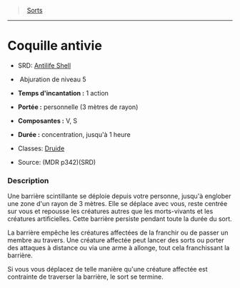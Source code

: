 ﻿---
!SpellItem
Family: SpellHD
Name: Coquille antivie
AltName: '[Antilife Shell](srd_spells_antilife_shell.md)'
Type: Abjuration
Level: 5
CastingTime: 1 action
Range: personnelle (3 mètres de rayon)
Components: V, S
Duration: concentration, jusqu'à 1 heure
Classes: '[Druide](hd_druid.md)'
Source: (MDR p342)(SRD)
Id: spells_hd.md#coquille-antivie
ParentLink: spells_hd.md#sorts
ParentName: Sorts
NameLevel: 1
Attributes: {}
AttributesDictionary: >+
  {}

---
> [Sorts](hd_spells.md)

---

# Coquille antivie

- SRD: [Antilife Shell](srd_spells_antilife_shell.md)

-  Abjuration de niveau 5

- **Temps d'incantation :** 1 action

- **Portée :** personnelle (3 mètres de rayon)

- **Composantes :** V, S

- **Durée :** concentration, jusqu'à 1 heure

- Classes: [Druide](hd_druid.md)

- Source: (MDR p342)(SRD)

### Description

Une barrière scintillante se déploie depuis votre personne, jusqu'à englober une zone d'un rayon de 3 mètres. Elle se déplace avec vous, reste centrée sur vous et repousse les créatures autres que les morts-vivants et les créatures artificielles. Cette barrière persiste pendant toute la durée du sort.

La barrière empêche les créatures affectées de la franchir ou de passer un membre au travers. Une créature affectée peut lancer des sorts ou porter des attaques à distance ou via une arme à allonge, tout cela franchissant la barrière.

Si vous vous déplacez de telle manière qu'une créature affectée est contrainte de traverser la barrière, le sort se termine.

